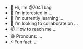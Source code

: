 - 👋 Hi, I’m @704Tbag
- 👀 I’m interested in ...
- 🌱 I’m currently learning ...
- 💞️ I’m looking to collaborate on ...
- 📫 How to reach me ...
- 😄 Pronouns: ...
- ⚡ Fun fact: ...

<!---
704Tbag/704Tbag is a ✨ special ✨ repository because its `README.md` (this file) appears on your GitHub profile.
You can click the Preview link to take a look at your changes.
--->
